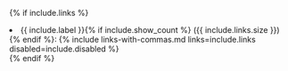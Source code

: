 {% if include.links %}
  <li>
    {{ include.label }}{% if include.show_count %} ({{ include.links.size }}){% endif %}:
    {% include links-with-commas.md links=include.links disabled=include.disabled %}
  </li>
{% endif %}
